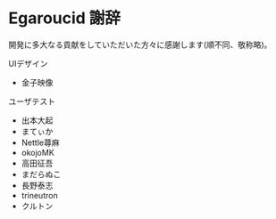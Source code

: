 # Egaroucid 謝辞

開発に多大なる貢献をしていただいた方々に感謝します(順不同、敬称略)。





UIデザイン

<ul>
    <li>金子映像</li>
</ul>

ユーザテスト

<ul>
    <li>出本大起</li>
	<li>まてぃか</li>
    <li>Nettle蕁麻</li>
    <li>okojoMK</li>
    <li>高田征吾</li>
    <li>まだらぬこ</li>
    <li>長野泰志</li>
    <li>trineutron</li>
	<li>クルトン</li>
</ul>